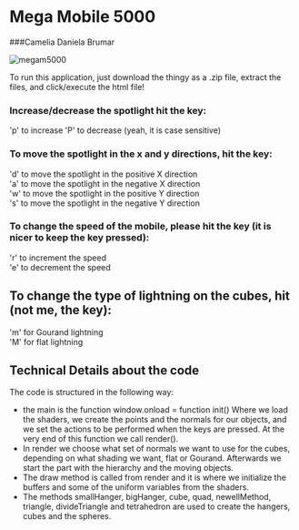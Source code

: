 # Mega Mobile 5000
###Camelia Daniela Brumar

![megam5000](https://i.imgur.com/xcMZBaD.png)

To run this application, just download the thingy as a .zip file, extract the files, and click/execute the html file!
### Increase/decrease the spotlight hit the key:
  'p' to increase
  'P' to decrease (yeah, it is case sensitive)

### To move the spotlight in the x and y directions, hit the key:
  'd' to move the spotlight in the positive X direction <br>
  'a' to move the spotlight in the negative X direction <br>
  'w' to move the spotlight in the positive Y direction <br>
  's' to move the spotlight in the negative Y direction <br>

### To change the speed of the mobile, please hit the key (it is nicer to keep the key pressed):
  'r' to increment the speed <br>
  'e' to decrement the speed

## To change the type of lightning on the cubes, hit (not me, the key):
  'm' for Gourand lightning <br>
  'M' for flat lightning

## Technical Details about the code
The code is structured in the following way:
- the main is the function
    window.onload = function init()
  Where we load the shaders, we create the points and the normals for our objects, and we set the actions to be performed when the keys are pressed.
  At the very end of this function we call render().
- In render we choose what set of normals we want to use for the cubes, depending on what shading we want, flat or Gourand.
  Afterwards we start the part with the hierarchy and the moving objects.
- The draw method is called from render and it is where we initialize the buffers and some of the uniform variables from the shaders.
- The methods smallHanger, bigHanger, cube, quad, newellMethod, triangle, divideTriangle and tetrahedron are used to create the hangers, cubes and the spheres.
